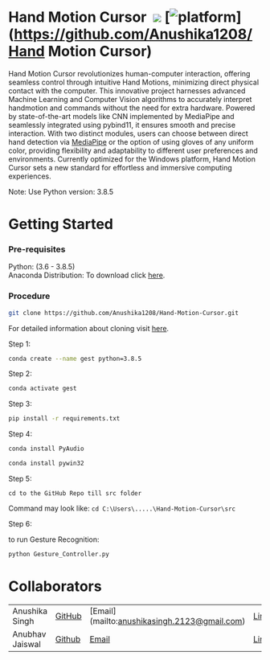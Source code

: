 

# Hand Motion Cursor &nbsp;[![](https://img.shields.io/badge/python-3.8.5-blue.svg)](https://www.python.org/downloads/) [![platform](https://img.shields.io/badge/platform-windows-green.svg)](https://github.com/Anushika1208/Hand Motion Cursor) 


Hand Motion Cursor revolutionizes human-computer interaction, offering seamless control through intuitive Hand Motions, minimizing direct physical contact with the computer. This innovative project harnesses advanced Machine Learning and Computer Vision algorithms to accurately interpret handmotion and commands without the need for extra hardware. Powered by state-of-the-art models like CNN implemented by MediaPipe and seamlessly integrated using pybind11, it ensures smooth and precise interaction. With two distinct modules, users can choose between direct hand detection via [MediaPipe](https://github.com/google/mediapipe) or the option of using gloves of any uniform color, providing flexibility and adaptability to different user preferences and environments. Currently optimized for the Windows platform, Hand Motion Cursor sets a new standard for effortless and immersive computing experiences.


Note: Use Python version: 3.8.5


# Getting Started

  ### Pre-requisites
  
  Python: (3.6 - 3.8.5)<br>
  Anaconda Distribution: To download click [here](https://www.anaconda.com/products/individual).
  
  ### Procedure
  ```bash
  git clone https://github.com/Anushika1208/Hand-Motion-Cursor.git
  ```
  For detailed information about cloning visit [here](https://docs.github.com/en/github/creating-cloning-and-archiving-repositories/cloning-a-repository-from-github/cloning-a-repository).
  
  Step 1: 
  ```bash
  conda create --name gest python=3.8.5
  ```
  
  Step 2:
  ```bash
  conda activate gest
  ```
  
  Step 3:
  ```bash
  pip install -r requirements.txt
  ```
  
  Step 4:
  ```bash 
  conda install PyAudio
  ```
  ```bash 
  conda install pywin32
  ```
  
  Step 5:
  ``` 
  cd to the GitHub Repo till src folder
  ```
  Command may look like: `cd C:\Users\.....\Hand-Motion-Cursor\src`
  
  Step 6:
  

  
  to run Gesture Recognition:
  ```bash 
  python Gesture_Controller.py
  ```
  

  
# Collaborators
  | |  |  |  |  |
  | ------------- | ------------- | ------------- | ------------- | ------------- |
  | Anushika Singh | [GitHub](https://github.com/Anushika1208) | [Email] (mailto:anushikasingh.2123@gmail.com)| [LinkedIn](https://www.linkedin.com/in/anushika-singh-05260b237/) |
  | Anubhav Jaiswal | [Github](https://github.com/Anubhavjaiswal21) | [Email](mailto:anubhavjais021@gmail.com) | [LinkedIn](https://www.linkedin.com/in/anubhav-jaiswal-97b06b248/) | 
  

